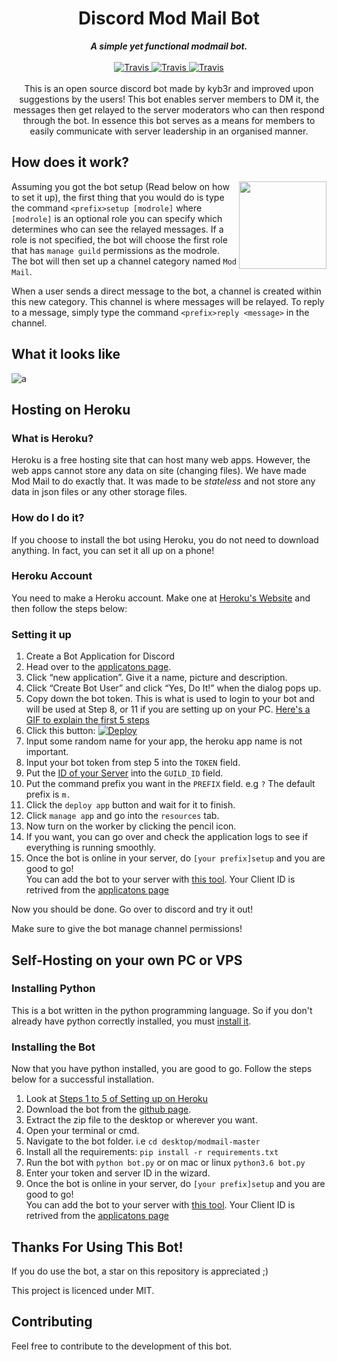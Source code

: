 <h1 align="center">Discord Mod Mail Bot</h1>

<div align="center">
    <strong><i>A simple yet functional modmail bot.</i></strong>
    <br>
    <br>
    
<a href="https://travis-ci.com/kyb3r/dhooks">
  <img src="https://img.shields.io/badge/build-passing-7289DA.svg?style=for-the-badge" alt="Travis" />
</a>

<a href="https://pypi.org/project/dhooks/">
  <img src="https://img.shields.io/badge/python-3.6-7289DA.svg?style=for-the-badge" alt="Travis" />
</a>

<a href="https://github.com/kyb3r/modmail/blob/master/LICENSE">
  <img src="https://img.shields.io/github/license/kyb3r/modmail.svg?style=for-the-badge&colorB=7289DA" alt="Travis" />
</a>

</div>
<br>
<div align="center">
    This is an open source discord bot made by kyb3r and improved upon suggestions by the users! This bot enables server members to DM it, the messages then get relayed to the server moderators who can then respond through the bot. In essence this bot serves as a means for members to easily communicate with server leadership in an organised manner. 

</div>

## How does it work?


<img src='https://i.imgur.com/aHtn4C5.png' align='right' height=140>

Assuming you got the bot setup (Read below on how to set it up), the first thing that you would do is type the command ```<prefix>setup [modrole]``` where `[modrole]` is an optional role you can specify which determines who can see the relayed messages. If a role is not specified, the bot will choose the first role that has `manage guild` permissions as the modrole. The bot will then set up a channel category named `Mod Mail`. 

When a user sends a direct message to the bot, a channel is created within this new category. This channel is where messages will be relayed. To reply to a message, simply type the command `<prefix>reply <message>` in the channel.

## What it looks like

![a](https://i.imgur.com/BVvIfru.png)


## Hosting on Heroku
### What is Heroku?
Heroku is a free hosting site that can host many web apps. However, the web apps cannot store any data on site (changing files). We have made Mod Mail to do exactly that. It was made to be *stateless* and not store any data in json files or any other storage files.

### How do I do it? 
If you choose to install the bot using Heroku, you do not need to download anything. In fact, you can set it all up on a phone!    

### Heroku Account

You need to make a Heroku account. Make one at [Heroku's Website](https://heroku.com/) and then follow the steps below: 

### Setting it up

1. Create a Bot Application for Discord
2. Head over to the [applicatons page](https://discordapp.com/developers/applications/me).
3. Click “new application”. Give it a name, picture and description.
4. Click “Create Bot User” and click “Yes, Do It!” when the dialog pops up.
5. Copy down the bot token. This is what is used to login to your bot and will be used at Step 8, or 11 if you are setting up on your PC. [Here's a GIF to explain the first 5 steps](https://i.imgur.com/Y2ouW7I.gif)
6. Click this button: [![Deploy](https://www.herokucdn.com/deploy/button.png)](https://heroku.com/deploy)
7. Input some random name for your app, the heroku app name is not important.
8. Input your bot token from step 5 into the `TOKEN` field.
7. Put the [ID of your Server](https://support.discordapp.com/hc/en-us/articles/206346498-Where-can-I-find-my-User-Server-Message-ID-) into the `GUILD_ID` field.
10. Put the command prefix you want in the `PREFIX` field. e.g `?` The default prefix is `m.`
11. Click the `deploy app` button and wait for it to finish.
12. Click `manage app` and go into the `resources` tab. 
13. Now turn on the worker by clicking the pencil icon.
14. If you want, you can go over and check the application logs to see if everything is running smoothly.
15. Once the bot is online in your server, do `[your prefix]setup` and you are good to go!    
You can add the bot to your server with [this tool](https://finitereality.github.io/permissions-calculator/?v=0). Your Client ID is retrived from the [applicatons page](https://discordapp.com/developers/applications/me)

Now you should be done. Go over to discord and try it out!

Make sure to give the bot manage channel permissions!

## Self-Hosting on your own PC or VPS    
### Installing Python

This is a bot written in the python programming language. So if you don't already have python correctly installed, you must [install it](http://www.ics.uci.edu/~pattis/common/handouts/pythoneclipsejava/python.html).

### Installing the Bot

Now that you have python installed, you are good to go. Follow the steps below for a successful installation.

1. Look at [Steps 1 to 5 of Setting up on Heroku](https://github.com/kyb3r/modmail/blob/master/README.md#setting-it-up)
6. Download the bot from the [github page](https://github.com/kyb3r/modmail/archive/master.zip).
7. Extract the zip file to the desktop or wherever you want.
8. Open your terminal or cmd.
9. Navigate to the bot folder. i.e `cd desktop/modmail-master`
10. Install all the requirements: `pip install -r requirements.txt`
11. Run the bot with `python bot.py` or on mac or linux `python3.6 bot.py`
12. Enter your token and server ID in the wizard.
13. Once the bot is online in your server, do `[your prefix]setup` and you are good to go!    
You can add the bot to your server with [this tool](https://finitereality.github.io/permissions-calculator/?v=0). Your Client ID is retrived from the [applicatons page](https://discordapp.com/developers/applications/me)

## Thanks For Using This Bot!

If you do use the bot, a star on this repository is appreciated ;)

This project is licenced under MIT.

## Contributing

Feel free to contribute to the development of this bot.
